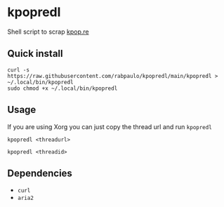 # kpopredl
Shell script to scrap [kpop.re](https://kpop.re/)

## Quick install
```
curl -s https://raw.githubusercontent.com/rabpaulo/kpopredl/main/kpopredl > ~/.local/bin/kpopredl
sudo chmod +x ~/.local/bin/kpopredl
```
## Usage
If you are using Xorg you can just copy the thread url and run ```kpopredl``` 

```kpopredl <threadurl>``` 

```kpopredl <threadid>```


## Dependencies
* `curl`
* `aria2`
